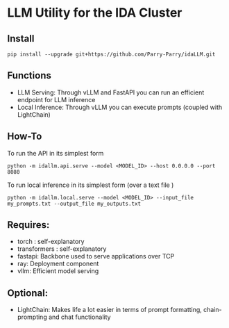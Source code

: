 # LLM Utility for the IDA Cluster

## Install
```
pip install --upgrade git+https://github.com/Parry-Parry/idaLLM.git
```

## Functions

* LLM Serving: Through vLLM and FastAPI you can run an efficient endpoint for LLM inference
* Local Inference: Through vLLM you can execute prompts (coupled with LightChain)

## How-To

To run the API in its simplest form
```
python -m idallm.api.serve --model <MODEL_ID> --host 0.0.0.0 --port 8080
```

To run local inference in its simplest form (over a text file )
```
python -m idallm.local.serve --model <MODEL_ID> --input_file my_prompts.txt --output_file my_outputs.txt
```

## Requires:
* torch : self-explanatory
* transformers : self-explanatory
* fastapi: Backbone used to serve applications over TCP
* ray: Deployment component
* vllm: Efficient model serving
## Optional:
* LightChain: Makes life a lot easier in terms of prompt formatting, chain-prompting and chat functionality
